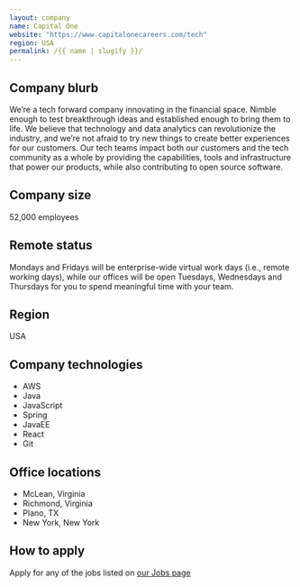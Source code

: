 ```yaml
---
layout: company
name: Capital One
website: "https://www.capitalonecareers.com/tech"
region: USA
permalink: /{{ name | slugify }}/
---
```


## Company blurb

We’re a tech forward company innovating in the financial space. Nimble enough to test breakthrough ideas and established enough to bring them to life. We believe that technology and data analytics can revolutionize the industry, and we’re not afraid to try new things to create better experiences for our customers. Our tech teams impact both our customers and the tech community as a whole by providing the capabilities, tools and infrastructure that power our products, while also contributing to open source software.

## Company size

52,000 employees

## Remote status

Mondays and Fridays will be enterprise-wide virtual work days (i.e., remote working days), while our offices will be open Tuesdays, Wednesdays and Thursdays for you to spend meaningful time with your team.

## Region

USA

## Company technologies

- AWS
- Java
- JavaScript
- Spring
- JavaEE
- React
- Git

## Office locations

- McLean, Virginia
- Richmond, Virginia
- Plano, TX
- New York, New York

## How to apply

Apply for any of the jobs listed on [our Jobs page](https://www.capitalonecareers.com/tech)